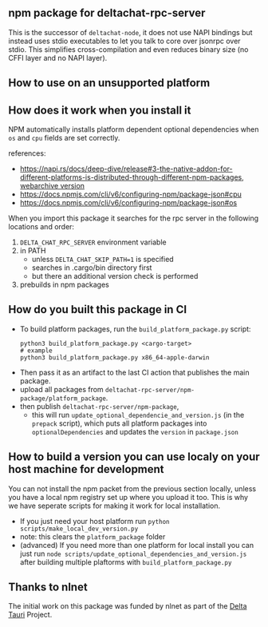 ## npm package for deltachat-rpc-server

This is the successor of `deltachat-node`,
it does not use NAPI bindings but instead uses stdio executables
to let you talk to core over jsonrpc over stdio.
This simplifies cross-compilation and even reduces binary size (no CFFI layer and no NAPI layer).

## How to use on an unsupported platform

<!-- todo instructions, will uses an env var for pointing to `deltachat-rpx-server` binary -->

## How does it work when you install it

NPM automatically installs platform dependent optional dependencies when `os` and `cpu` fields are set correctly.

references:
- https://napi.rs/docs/deep-dive/release#3-the-native-addon-for-different-platforms-is-distributed-through-different-npm-packages, [webarchive version](https://web.archive.org/web/20240309234250/https://napi.rs/docs/deep-dive/release#3-the-native-addon-for-different-platforms-is-distributed-through-different-npm-packages)
- https://docs.npmjs.com/cli/v6/configuring-npm/package-json#cpu
- https://docs.npmjs.com/cli/v6/configuring-npm/package-json#os

When you import this package it searches for the rpc server in the following locations and order:
1. `DELTA_CHAT_RPC_SERVER` environment variable
2. in PATH
   - unless `DELTA_CHAT_SKIP_PATH=1` is specified
   - searches in .cargo/bin directory first
   - but there an additional version check is performed
3. prebuilds in npm packages

## How do you built this package in CI

- To build platform packages, run the `build_platform_package.py` script:
    ```
    python3 build_platform_package.py <cargo-target>
    # example
    python3 build_platform_package.py x86_64-apple-darwin
    ```
- Then pass it as an artifact to the last CI action that publishes the main package.
- upload all packages from `deltachat-rpc-server/npm-package/platform_package`.
- then publish `deltachat-rpc-server/npm-package`,
  - this will run `update_optional_dependencie_and_version.js` (in the `prepack` script),
    which puts all platform packages into `optionalDependencies` and updates the `version` in `package.json`

## How to build a version you can use localy on your host machine for development

You can not install the npm packet from the previous section locally, unless you have a local npm registry set up where you upload it too. This is why we have seperate scripts for making it work for local installation.

- If you just need your host platform run `python scripts/make_local_dev_version.py`
 - note: this clears the `platform_package` folder
- (advanced) If you need more than one platform for local install you can just run `node scripts/update_optional_dependencies_and_version.js` after building multiple plaftorms with `build_platform_package.py`


## Thanks to nlnet

The initial work on this package was funded by nlnet as part of the [Delta Tauri](https://nlnet.nl/project/DeltaTauri/) Project.